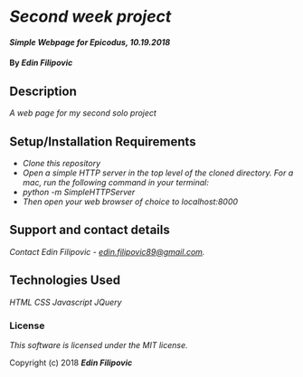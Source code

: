 # _Second week project_

#### _Simple Webpage for Epicodus, 10.19.2018_

#### By _**Edin Filipovic**_

## Description

_A web page for my second solo project_

## Setup/Installation Requirements

* _Clone this repository_
* _Open a simple HTTP server in the top level of the cloned directory. For a mac, run the following command in your terminal:_   
* _python -m SimpleHTTPServer_
* _Then open your web browser of choice to localhost:8000_

## Support and contact details

_Contact Edin Filipovic - edin.filipovic89@gmail.com._

## Technologies Used

_HTML_
_CSS_
_Javascript_
_JQuery_

### License

*This software is licensed under the MIT license.*

Copyright (c) 2018 **_Edin Filipovic_**
